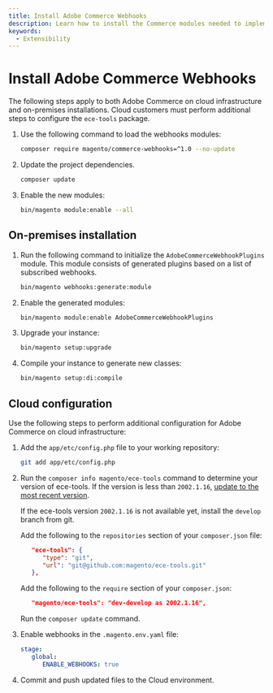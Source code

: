 ```yaml
---
title: Install Adobe Commerce Webhooks
description: Learn how to install the Commerce modules needed to implement webhooks.
keywords:
  - Extensibility
---
```


# Install Adobe Commerce Webhooks

The following steps apply to both Adobe Commerce on cloud infrastructure and on-premises installations. Cloud customers must perform additional steps to configure the `ece-tools` package.

1. Use the following command to load the webhooks modules:

   ```bash
   composer require magento/commerce-webhooks=^1.0 --no-update
   ```

1. Update the project dependencies.

   ```bash
   composer update
   ```

1. Enable the new modules:

   ```bash
   bin/magento module:enable --all
   ```

## On-premises installation

1. Run the following command to initialize the `AdobeCommerceWebhookPlugins` module. This module consists of generated plugins based on a list of subscribed webhooks.

   ```bash
   bin/magento webhooks:generate:module
   ```

1. Enable the generated modules:

   ```bash
   bin/magento module:enable AdobeCommerceWebhookPlugins
   ```

1. Upgrade your instance:

   ```bash
   bin/magento setup:upgrade
   ```

1. Compile your instance to generate new classes:

   ```bash
   bin/magento setup:di:compile
   ```

## Cloud configuration

Use the following steps to perform additional configuration for Adobe Commerce on cloud infrastructure:

1. Add the `app/etc/config.php` file to your working repository:

   ```bash
   git add app/etc/config.php
   ```

1. Run the `composer info magento/ece-tools` command to determine your version of ece-tools. If the version is less than `2002.1.16`, [update to the most recent version](https://experienceleague.adobe.com/docs/commerce-cloud-service/user-guide/dev-tools/ece-tools/update-package.html).

   If the ece-tools version `2002.1.16` is not available yet, install the `develop` branch from git.

   Add the following to the `repositories` section of your `composer.json` file:

   ```json
      "ece-tools": {
         "type": "git",
         "url": "git@github.com:magento/ece-tools.git"
      },
   ```

   Add the following to the `require` section of your `composer.json`:

   ```json
      "magento/ece-tools": "dev-develop as 2002.1.16",
   ```

   Run the `composer update` command.

1. Enable webhooks in the `.magento.env.yaml` file:

   ```yaml
   stage:
      global:
         ENABLE_WEBHOOKS: true
   ```

1. Commit and push updated files to the Cloud environment.
